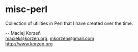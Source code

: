 misc-perl
=========

Collection of utilities in Perl that I have created over the time.

-- 
Maciej Korzeń  
<maciek@korzen.org>, <mkorzen@gmail.com>  
http://www.korzen.org  
